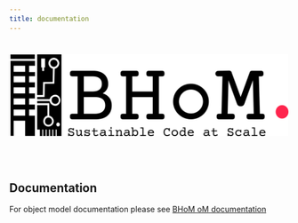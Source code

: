 ```yaml
---
title: documentation
---
```


# 

<p align="center">
  <img width="500" src="https://raw.githubusercontent.com/BHoM/documentation/main/Images/logos/BHoM_Logo.png">
</p>

<br/><br/>

## Documentation

For object model documentation please see [BHoM oM documentation](https://bhom.xyz/api_documentation/oM/)

